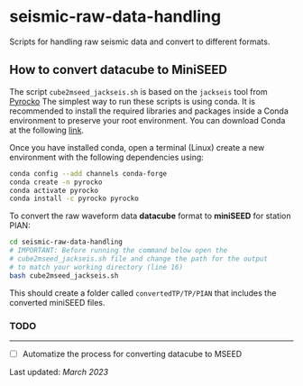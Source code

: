 # seismic-raw-data-handling
Scripts for handling raw seismic data and convert to different formats.

How to convert datacube to MiniSEED
--------------------
The script `cube2mseed_jackseis.sh` is based on the `jackseis` tool
from [Pyrocko](https://pyrocko.org/)
The simplest way to run these scripts is using conda.
It is recommended to install the required libraries and packages 
inside a Conda environment to preserve your root environment. 
You can download Conda at the following [link](https://docs.conda.io/en/latest/miniconda.html).

Once you have installed conda, open a terminal (Linux) 
create a new environment with the following dependencies using:
```bash
conda config --add channels conda-forge
conda create -n pyrocko 
conda activate pyrocko
conda install -c pyrocko pyrocko
```

To convert the raw waveform data
**datacube** format to **miniSEED** for station PIAN:
```bash
cd seismic-raw-data-handling
# IMPORTANT: Before running the command below open the 
# cube2mseed_jackseis.sh file and change the path for the output
# to match your working directory (line 16)
bash cube2mseed_jackseis.sh
```
This should create a folder called `convertedTP/TP/PIAN` that includes
the converted miniSEED files. 

### TODO
___
- [ ] Automatize the process for converting datacube to MSEED



Last updated: *March 2023*